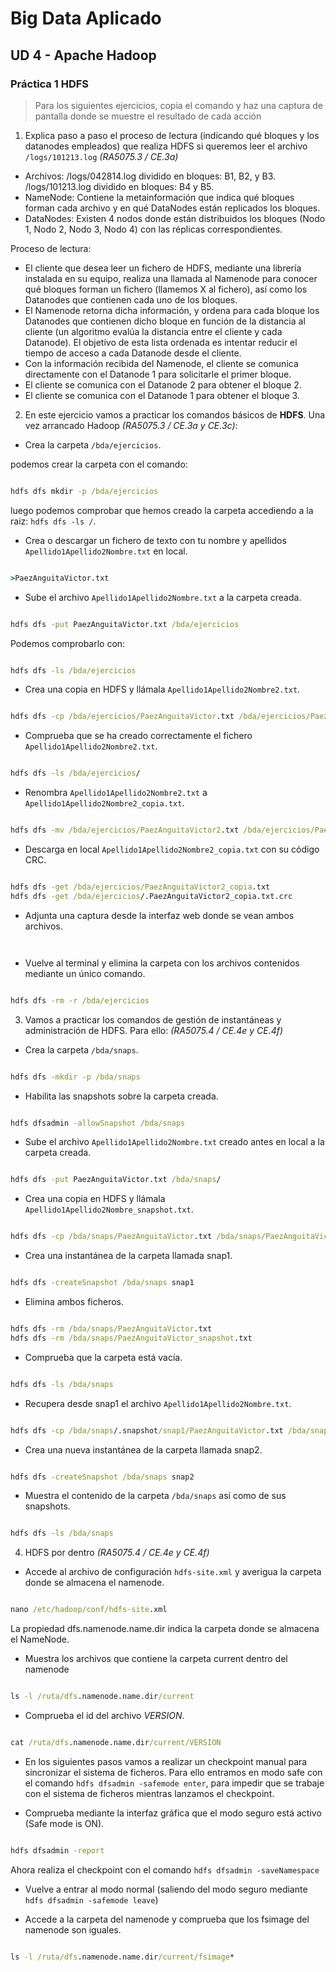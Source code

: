 # Big Data Aplicado
## UD 4 - Apache Hadoop
### Práctica 1 HDFS

> Para los siguientes ejercicios, copia el comando y haz una captura de pantalla donde se muestre el resultado de cada acción

1. Explica paso a paso el proceso de lectura (indicando qué bloques y los datanodes empleados) que realiza HDFS si queremos leer el archivo `/logs/101213.log`  _(RA5075.3 / CE.3a)_ 

- Archivos:
/logs/042814.log dividido en bloques: B1, B2, y B3.
/logs/101213.log dividido en bloques: B4 y B5.
- NameNode:
Contiene la metainformación que indica qué bloques forman cada archivo y en qué DataNodes están replicados los bloques.
- DataNodes:
Existen 4 nodos donde están distribuidos los bloques (Nodo 1, Nodo 2, Nodo 3, Nodo 4) con las réplicas correspondientes.

Proceso de lectura:
- El cliente que desea leer un fichero de HDFS, mediante una librería instalada en su equipo, realiza una llamada al Namenode para conocer qué bloques forman un fichero (llamemos X al fichero), así como los Datanodes que contienen cada uno de los bloques.
- El Namenode retorna dicha información, y ordena para cada bloque los Datanodes que contienen dicho bloque en función de la distancia al cliente (un algoritmo evalúa la distancia entre el cliente y cada Datanode). El objetivo de esta lista ordenada es intentar reducir el tiempo de acceso a cada Datanode desde el cliente.
- Con la información recibida del Namenode, el cliente se comunica directamente con el Datanode 1 para solicitarle el primer bloque.
- El cliente se comunica con el Datanode 2 para obtener el bloque 2.
- El cliente se comunica con el Datanode 1 para obtener el bloque 3.

2. En este ejercicio vamos a practicar los comandos básicos de **HDFS**. Una vez arrancado Hadoop _(RA5075.3 / CE.3a y CE.3c)_:
- Crea la carpeta `/bda/ejercicios`.

podemos crear la carpeta con el comando:

```cmd

hdfs dfs mkdir -p /bda/ejercicios

```
luego podemos comprobar que hemos creado la carpeta accediendo a la raiz: ``` hdfs dfs -ls / ```.
- Crea o descargar un fichero de texto con tu nombre y apellidos `Apellido1Apellido2Nombre.txt` en local.

``` cmd

>PaezAnguitaVictor.txt 

```

- Sube el archivo `Apellido1Apellido2Nombre.txt` a la carpeta creada.

```cmd

hdfs dfs -put PaezAnguitaVictor.txt /bda/ejercicios

```
Podemos comprobarlo con:
```cmd

hdfs dfs -ls /bda/ejercicios

```

- Crea una copia en HDFS y llámala `Apellido1Apellido2Nombre2.txt`.

```cmd

hdfs dfs -cp /bda/ejercicios/PaezAnguitaVictor.txt /bda/ejercicios/PaezAnguitaVictor2.txt

```

- Comprueba que se ha creado correctamente el fichero `Apellido1Apellido2Nombre2.txt`.

```cmd

hdfs dfs -ls /bda/ejercicios/

```

- Renombra `Apellido1Apellido2Nombre2.txt` a `Apellido1Apellido2Nombre2_copia.txt`.

```cmd

hdfs dfs -mv /bda/ejercicios/PaezAnguitaVictor2.txt /bda/ejercicios/PaezAnguitaVictor2_copia.txt

```

- Descarga en local `Apellido1Apellido2Nombre2_copia.txt` con su código CRC.

```cmd

hdfs dfs -get /bda/ejercicios/PaezAnguitaVictor2_copia.txt
hdfs dfs -get /bda/ejercicios/.PaezAnguitaVictor2_copia.txt.crc

```

- Adjunta una captura desde la interfaz web donde se vean ambos archivos.

```cmd



```

- Vuelve al terminal y elimina la carpeta con los archivos contenidos mediante un único comando.

```cmd

hdfs dfs -rm -r /bda/ejercicios

```

3. Vamos a practicar los comandos de gestión de instantáneas y administración de HDFS. Para ello: _(RA5075.4 / CE.4e y CE.4f)_
- Crea la carpeta `/bda/snaps`.

```cmd

hdfs dfs -mkdir -p /bda/snaps

```

- Habilita las snapshots sobre la carpeta creada.

```cmd

hdfs dfsadmin -allowSnapshot /bda/snaps

```

- Sube el archivo `Apellido1Apellido2Nombre.txt` creado antes en local a la carpeta creada.

```cmd

hdfs dfs -put PaezAnguitaVictor.txt /bda/snaps/
```

- Crea una copia en HDFS y llámala `Apellido1Apellido2Nombre_snapshot.txt`.

```cmd

hdfs dfs -cp /bda/snaps/PaezAnguitaVictor.txt /bda/snaps/PaezAnguitaVictor_snapshot.txt

```

- Crea una instantánea de la carpeta llamada snap1.

```cmd

hdfs dfs -createSnapshot /bda/snaps snap1

```

- Elimina ambos ficheros.

```cmd

hdfs dfs -rm /bda/snaps/PaezAnguitaVictor.txt
hdfs dfs -rm /bda/snaps/PaezAnguitaVictor_snapshot.txt

```

- Comprueba que la carpeta está vacía.

```cmd

hdfs dfs -ls /bda/snaps

```

- Recupera desde snap1 el archivo `Apellido1Apellido2Nombre.txt`.

```cmd

hdfs dfs -cp /bda/snaps/.snapshot/snap1/PaezAnguitaVictor.txt /bda/snaps/

```

- Crea una nueva instantánea de la carpeta llamada snap2.

```cmd

hdfs dfs -createSnapshot /bda/snaps snap2

```

- Muestra el contenido de la carpeta `/bda/snaps` así como de sus snapshots.

```cmd

hdfs dfs -ls /bda/snaps

```

4. HDFS por dentro _(RA5075.4 / CE.4e y CE.4f)_
- Accede al archivo de configuración `hdfs-site.xml` y averigua la carpeta donde se almacena el namenode.

```cmd

nano /etc/hadoop/conf/hdfs-site.xml

```
La propiedad dfs.namenode.name.dir indica la carpeta donde se almacena el NameNode.

- Muestra los archivos que contiene la carpeta current dentro del namenode

```cmd

ls -l /ruta/dfs.namenode.name.dir/current

```

- Comprueba el id del archivo _VERSION_.

```cmd

cat /ruta/dfs.namenode.name.dir/current/VERSION

```

- En los siguientes pasos vamos a realizar un checkpoint manual para sincronizar el sistema de ficheros. Para ello entramos en modo safe con el comando `hdfs dfsadmin -safemode enter`, para impedir que se trabaje con el sistema de ficheros mientras lanzamos el checkpoint.

- Comprueba mediante la interfaz gráfica que el modo seguro está activo (Safe mode is ON).

```cmd

hdfs dfsadmin -report

```

Ahora realiza el checkpoint con el comando `hdfs dfsadmin -saveNamespace`

- Vuelve a entrar al modo normal (saliendo del modo seguro mediante `hdfs dfsadmin -safemode leave`)

- Accede a la carpeta del namenode y comprueba que los fsimage del namenode son iguales.

```cmd

ls -l /ruta/dfs.namenode.name.dir/current/fsimage*

```
